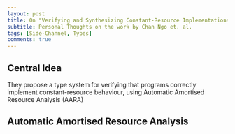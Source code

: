 ```yaml
---
layout: post
title: On "Verifying and Synthesizing Constant-Resource Implementations with Types"
subtitle: Personal Thoughts on the work by Chan Ngo et. al.
tags: [Side-Channel, Types]
comments: true
---
```

## Central Idea
They propose a type system for verifying that programs correctly implement constant-resource behaviour, using Automatic Amortised Resource Analysis (AARA)


## Automatic Amortised Resource Analysis
